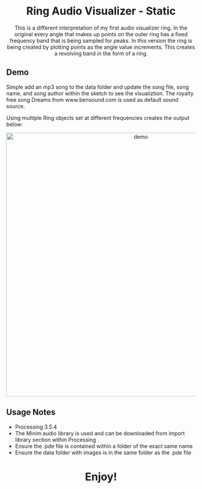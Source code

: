 <h1 align="center">Ring Audio Visualizer - Static</h1>

<p align="center">
 This is a different interpretation of my first audio visualizer ring. In the original every angle that makes up points on the outer ring has a fixed frequency band that is being sampled for peaks. In this version the ring is being created by plotting points as the angle value increments. This creates a revolving band in the form of a ring. 
</p>

## Demo
<p>
 Simple add an mp3 song to the data folder and update the song file, song name, and song author within the sketch to see the visualiztion. The royalty free song Dreams from www.bensound.com is used as default sound source. 
</p>
<p>
  Using multiple Ring objects set at different frequencies creates the output below:
</p>
<p align="center">
  <img width="700" align="center" src="https://github.com/yahirRendon/Creative_Coding/blob/main/Processing/Visualizer_Rings_Solo_Revolve_Public/Viz_Ring_Revolve_Gif.gif" alt="demo"/>
</p>


## Usage Notes
* Processing 3.5.4
* The Minim audio library is used and can be downloaded from import library section within Processing
* Ensure the .pde file is contained within a folder of the exact same name
* Ensure the data folder with images is in the same folder as the .pde file

<h1 align="center">Enjoy!</h1>
